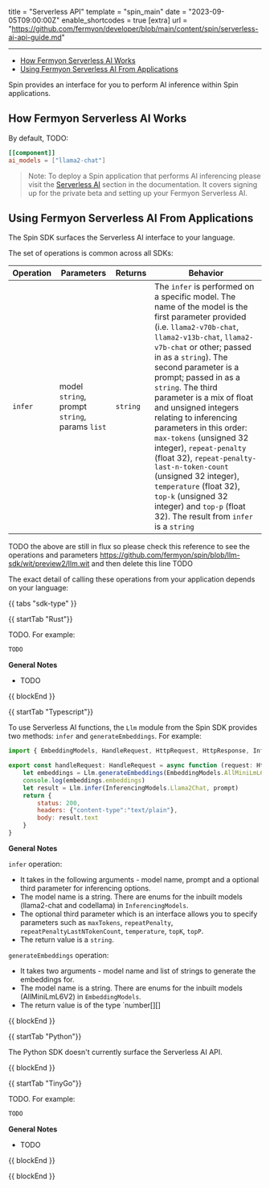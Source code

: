 title = "Serverless API"
template = "spin_main"
date = "2023-09-05T09:00:00Z"
enable_shortcodes = true
[extra]
url = "https://github.com/fermyon/developer/blob/main/content/spin/serverless-ai-api-guide.md"

---
- [How Fermyon Serverless AI Works](#how-fermyon-serverless-ai-works)
- [Using Fermyon Serverless AI From Applications](#using-fermyon-serverless-ai-from-applications)


Spin provides an interface for you to perform AI inference within Spin applications.

## How Fermyon Serverless AI Works

By default, TODO:

```toml
[[component]]
ai_models = ["llama2-chat"]
```

> Note: To deploy a Spin application that performs AI inferencing please visit the [Serverless AI](https://developer.fermyon.com/cloud/serverless-ai#accessing-private-beta) section in the documentation. It covers signing up for the private beta and setting up your Fermyon Serverless AI.

## Using Fermyon Serverless AI From Applications

The Spin SDK surfaces the Serverless AI interface to your language.

The set of operations is common across all SDKs:

| Operation  | Parameters | Returns | Behavior |
|------------|------------|---------|----------|
| `infer`  | model `string`, prompt `string`, params `list` | `string`  | The `infer` is performed on a specific model. The name of the model is the first parameter provided (i.e. `llama2-v70b-chat`, `llama2-v13b-chat`, `llama2-v7b-chat` or other; passed in as a `string`). The second parameter is a prompt; passed in as a `string`. The third parameter is a mix of float and unsigned integers relating to inferencing parameters in this order: `max-tokens` (unsigned 32 integer), `repeat-penalty` (float 32), `repeat-penalty-last-n-token-count` (unsigned 32 integer), `temperature` (float 32), `top-k` (unsigned 32 integer) and `top-p` (float 32). The result from `infer` is a `string` |

TODO the above are still in flux so please check this reference to see the operations and parameters https://github.com/fermyon/spin/blob/llm-sdk/wit/preview2/llm.wit and then delete this line TODO

The exact detail of calling these operations from your application depends on your language:

{{ tabs "sdk-type" }}

{{ startTab "Rust"}}

TODO. For example:

```rust
TODO
```

**General Notes** 
* TODO

{{ blockEnd }}

{{ startTab "Typescript"}}

To use Serverless AI functions, the `Llm` module from the Spin SDK provides two methods: `infer` and `generateEmbeddings`. For example: 

```javascript
import { EmbeddingModels, HandleRequest, HttpRequest, HttpResponse, InferencingModels, Llm} from "@fermyon/spin-sdk"

export const handleRequest: HandleRequest = async function (request: HttpRequest): Promise<HttpResponse> {
    let embeddings = Llm.generateEmbeddings(EmbeddingModels.AllMiniLmL6V2, ["someString"])
    console.log(embeddings.embeddings)
    let result = Llm.infer(InferencingModels.Llama2Chat, prompt)
    return {
        status: 200,
        headers: {"content-type":"text/plain"},
        body: result.text
    }
}
```

**General Notes**

`infer` operation:

- It takes in the following arguments - model name, prompt and a optional third parameter for inferencing options. 
- The model name is a string. There are enums for the inbuilt models (llama2-chat and codellama) in `InferencingModels`.
- The optional third parameter which is an interface allows you to specify parameters such as `maxTokens`, `repeatPenalty`, `repeatPenaltyLastNTokenCount`, `temperature`, `topK`, `topP`.  
- The return value is a `string`.

`generateEmbeddings` operation:

- It takes two arguments - model name and list of strings to generate the embeddings for. 
- The model name is a string. There are enums for the inbuilt models (AllMiniLmL6V2) in `EmbeddingModels`.
- The return value is of the type `number[][] 

{{ blockEnd }}

{{ startTab "Python"}}

The Python SDK doesn't currently surface the Serverless AI API. 

{{ blockEnd }}

{{ startTab "TinyGo"}}

TODO. For example:

```javascript
TODO
```

**General Notes**
* TODO

{{ blockEnd }}

{{ blockEnd }}